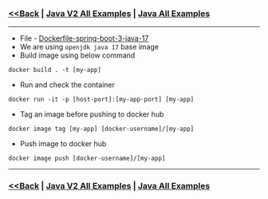 ### [<<Back](../README.md) | [Java V2 All Examples](https://github.com/avinashbabudonthu/java/blob/master/java-v2/README.md) | [Java All Examples](https://github.com/avinashbabudonthu/java/blob/master/README.md)
------
* File - [Dockerfile-spring-boot-3-java-17](Dockerfile-spring-boot-3-java-17)
* We are using `openjdk java 17` base image
* Build image using below command
```
docker build . -t [my-app]
``` 
* Run and check the container
```
docker run -it -p [host-port]:[my-app-port] [my-app]
```
* Tag an image before pushing to docker hub
```
docker image tag [my-app] [docker-username]/[my-app]
```
* Push image to docker hub
```
docker image push [docker-username]/[my-app]
```
------
### [<<Back](../README.md) | [Java V2 All Examples](https://github.com/avinashbabudonthu/java/blob/master/java-v2/README.md) | [Java All Examples](https://github.com/avinashbabudonthu/java/blob/master/README.md)